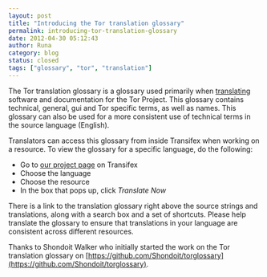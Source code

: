 ```yaml
---
layout: post
title: "Introducing the Tor translation glossary"
permalink: introducing-tor-translation-glossary
date: 2012-04-30 05:12:43
author: Runa
category: blog
status: closed
tags: ["glossary", "tor", "translation"]
---
```


The Tor translation glossary is a glossary used primarily when [translating](https://www.transifex.net/projects/p/torproject/) software and documentation for the Tor Project. This glossary contains technical, general, gui and Tor specific terms, as well as names. This glossary can also be used for a more consistent use of technical terms in the source language (English).

Translators can access this glossary from inside Transifex when working on a resource. To view the glossary for a specific language, do the following:

-   Go to [our project page](https://www.transifex.net/projects/p/torproject/) on Transifex
-   Choose the language
-   Choose the resource
-   In the box that pops up, click *Translate Now*

There is a link to the translation glossary right above the source strings and translations, along with a search box and a set of shortcuts. Please help translate the glossary to ensure that translations in your language are consistent across different resources.

Thanks to Shondoit Walker who initially started the work on the Tor translation glossary on [https://github.com/Shondoit/torglossary](https://github.com/Shondoit/torglossary).
